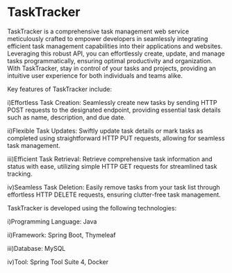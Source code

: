 # TaskTracker

TaskTracker is a comprehensive task management web service meticulously crafted to empower developers in seamlessly integrating efficient task management capabilities into their applications and websites. Leveraging this robust API, you can effortlessly create, update, and manage tasks programmatically, ensuring optimal productivity and organization. With TaskTracker, stay in control of your tasks and projects, providing an intuitive user experience for both individuals and teams alike.

Key features of TaskTracker include:

i)Effortless Task Creation: Seamlessly create new tasks by sending HTTP POST requests to the designated endpoint, providing essential task details such as name, description, and due date.

ii)Flexible Task Updates: Swiftly update task details or mark tasks as completed using straightforward HTTP PUT requests, allowing for seamless task management.

iii)Efficient Task Retrieval: Retrieve comprehensive task information and status with ease, utilizing simple HTTP GET requests for streamlined task tracking.

iv)Seamless Task Deletion: Easily remove tasks from your task list through effortless HTTP DELETE requests, ensuring clutter-free task management.

TaskTracker is developed using the following technologies:

i)Programming Language: Java

ii)Framework: Spring Boot, Thymeleaf

iii)Database: MySQL

iv)Tool: Spring Tool Suite 4, Docker
